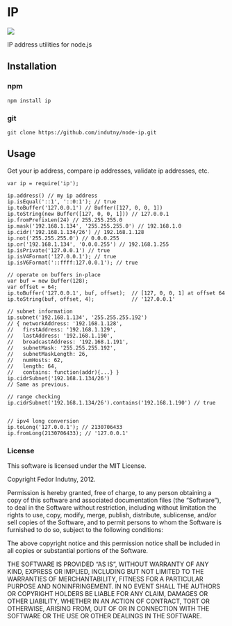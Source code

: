 IP
==

[![](https://badge.fury.io/js/ip.svg)](https://www.npmjs.com/package/ip)

IP address utilities for node.js

Installation
------------

### npm

    npm install ip

### git

    git clone https://github.com/indutny/node-ip.git

Usage
-----

Get your ip address, compare ip addresses, validate ip addresses, etc.

    var ip = require('ip');

    ip.address() // my ip address
    ip.isEqual('::1', '::0:1'); // true
    ip.toBuffer('127.0.0.1') // Buffer([127, 0, 0, 1])
    ip.toString(new Buffer([127, 0, 0, 1])) // 127.0.0.1
    ip.fromPrefixLen(24) // 255.255.255.0
    ip.mask('192.168.1.134', '255.255.255.0') // 192.168.1.0
    ip.cidr('192.168.1.134/26') // 192.168.1.128
    ip.not('255.255.255.0') // 0.0.0.255
    ip.or('192.168.1.134', '0.0.0.255') // 192.168.1.255
    ip.isPrivate('127.0.0.1') // true
    ip.isV4Format('127.0.0.1'); // true
    ip.isV6Format('::ffff:127.0.0.1'); // true

    // operate on buffers in-place
    var buf = new Buffer(128);
    var offset = 64;
    ip.toBuffer('127.0.0.1', buf, offset);  // [127, 0, 0, 1] at offset 64
    ip.toString(buf, offset, 4);            // '127.0.0.1'

    // subnet information
    ip.subnet('192.168.1.134', '255.255.255.192')
    // { networkAddress: '192.168.1.128',
    //   firstAddress: '192.168.1.129',
    //   lastAddress: '192.168.1.190',
    //   broadcastAddress: '192.168.1.191',
    //   subnetMask: '255.255.255.192',
    //   subnetMaskLength: 26,
    //   numHosts: 62,
    //   length: 64,
    //   contains: function(addr){...} }
    ip.cidrSubnet('192.168.1.134/26')
    // Same as previous.

    // range checking
    ip.cidrSubnet('192.168.1.134/26').contains('192.168.1.190') // true


    // ipv4 long conversion
    ip.toLong('127.0.0.1'); // 2130706433
    ip.fromLong(2130706433); // '127.0.0.1'

### License

This software is licensed under the MIT License.

Copyright Fedor Indutny, 2012.

Permission is hereby granted, free of charge, to any person obtaining a copy of this software and associated documentation files (the “Software”), to deal in the Software without restriction, including without limitation the rights to use, copy, modify, merge, publish, distribute, sublicense, and/or sell copies of the Software, and to permit persons to whom the Software is furnished to do so, subject to the following conditions:

The above copyright notice and this permission notice shall be included in all copies or substantial portions of the Software.

THE SOFTWARE IS PROVIDED “AS IS”, WITHOUT WARRANTY OF ANY KIND, EXPRESS OR IMPLIED, INCLUDING BUT NOT LIMITED TO THE WARRANTIES OF MERCHANTABILITY, FITNESS FOR A PARTICULAR PURPOSE AND NONINFRINGEMENT. IN NO EVENT SHALL THE AUTHORS OR COPYRIGHT HOLDERS BE LIABLE FOR ANY CLAIM, DAMAGES OR OTHER LIABILITY, WHETHER IN AN ACTION OF CONTRACT, TORT OR OTHERWISE, ARISING FROM, OUT OF OR IN CONNECTION WITH THE SOFTWARE OR THE USE OR OTHER DEALINGS IN THE SOFTWARE.
